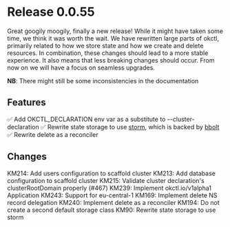 # Release 0.0.55

Great googily moogily, finally a new release! While it might have taken some time, we think it was worth the wait. We have rewritten large parts of okctl, primarily related to how we store state and how we create and delete resources. In combination, these changes should lead to a more stable experience. It also means that less breaking changes should occur. From now on we will have a focus on seamless upgrades.

**NB**: There might still be some inconsistencies in the documentation

## Features
✅ Add OKCTL_DECLARATION env var as a substitute to --cluster-declaration
✅ Rewrite state storage to use [storm](https://github.com/asdine/storm), which is backed by [bbolt](https://github.com/etcd-io/bbolt)
✅ Rewrite delete as a reconciler

## Changes
KM214: Add users configuration to scaffold cluster
KM213: Add database configuration to scaffold cluster
KM215: Validate cluster declaration's clusterRootDomain properly (#467)
KM239: Implement okctl.io/v1alpha1 Application
KM243: Support for eu-central-1
KM169: Implement delete NS record delegation
KM240: Implement delete as a reconciler
KM194: Do not create a second default storage class
KM90: Rewrite state storage to use storm 
